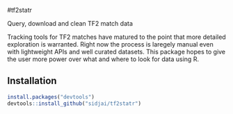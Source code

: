 #tf2statr

Query, download and clean TF2 match data

Tracking tools for TF2 matches have matured to the point that more detailed exploration is warranted. Right now the process is laregely manual even with lightweight APIs and well curated datasets. This package hopes to give the user more power over what and where to look for data using R.

## Installation

```r
install.packages("devtools")
devtools::install_github("sidjai/tf2statr")
```
